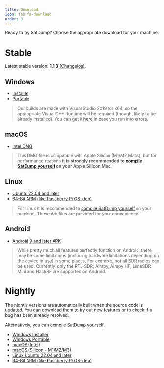 ```yaml
---
title: Download
icon: fas fa-download
order: 3
---
```


Ready to try SatDump? Choose the appropriate download for your machine.

# Stable

Latest stable version: **1.1.3** [(Changelog)](/posts/1.1.3-release).

## Windows

* [Installer](https://github.com/SatDump/SatDump/releases/download/1.1.3/SatDump-Windows_x64_Installer.exe)
* [Portable](https://github.com/SatDump/SatDump/releases/download/1.1.3/SatDump-Windows_x64_Portable.zip)

> Our builds are made with Visual Studio 2019 for x64, so the appropriate Visual C++ Runtime will be required (though, likely to be already installed). You can get it [here](https://support.microsoft.com/en-us/topic/the-latest-supported-visual-c-downloads-2647da03-1eea-4433-9aff-95f26a218cc0) in case you run into errors.

## macOS

* [Intel DMG](https://github.com/SatDump/SatDump/releases/download/1.1.3/SatDump-macOS.dmg)

> This DMG file is compatible with Apple Silicon (M1/M2 Macs), but for performance reasons **it is strongly recommended to [compile SatDump yourself](https://github.com/SatDump/SatDump#macos) on your Apple Silicon Mac**.

## Linux

* [Ubuntu 22.04 and later](https://github.com/SatDump/SatDump/releases/download/1.1.3/satdump_1.1.3_amd64.deb)
* [64-Bit ARM (like Raspberry Pi OS; deb)](https://github.com/SatDump/SatDump/releases/download/1.1.3/satdump_1.1.3_arm64.deb)

> For Linux it is recommended to [compile SatDump yourself](https://github.com/SatDump/SatDump#linux) on your machine. These `deb` files are provided for your convenience.

## Android

* [Android 9 and later APK](https://github.com/SatDump/SatDump/releases/download/1.1.3/SatDump_Android_1.1.3.apk)

> While pretty much all features perfectly function on Android, there may be some limitations (including hardware limitations depending on the device in use) in some places. For example, not all SDR radios can be used. Currently, only the RTL-SDR, Airspy, Airspy HF, LimeSDR Mini and HackRF are supported on Android.

# Nightly

The nightly versions are automatically built when the source code is updated. You can download them to try out new features or to check if a bug has been already resolved.

Alternatively, you can [compile SatDump yourself](https://github.com/SatDump/SatDump#building--installing).

* [Windows Installer](https://github.com/SatDump/SatDump/releases/download/nightly/SatDump-Windows_x64_Installer.exe)
* [Windows Portable](https://github.com/SatDump/SatDump/releases/download/nightly/SatDump-Windows_x64_Portable.zip)
* [macOS (Intel)](https://github.com/SatDump/SatDump/releases/download/nightly/SatDump-macOS-Intel.dmg)
* [macOS (Silicon - M1/M2/M3)](https://github.com/SatDump/SatDump/releases/download/nightly/SatDump-macOS-Silicon.dmg)
* [Linux Ubuntu 22.04 and later](https://github.com/SatDump/SatDump/releases/download/nightly/satdump_ubuntu_latest_amd64.deb)
* [64-Bit ARM (like Raspberry Pi OS; deb)](https://github.com/SatDump/SatDump/releases/download/nightly/satdump_rpi64_latest_arm64.deb)
